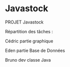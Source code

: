 # Javastock
PROJET Javastock


Répartition des tâches :

Cédric partie graphique

Eden partie Base de Données

Bruno dev classe Java
